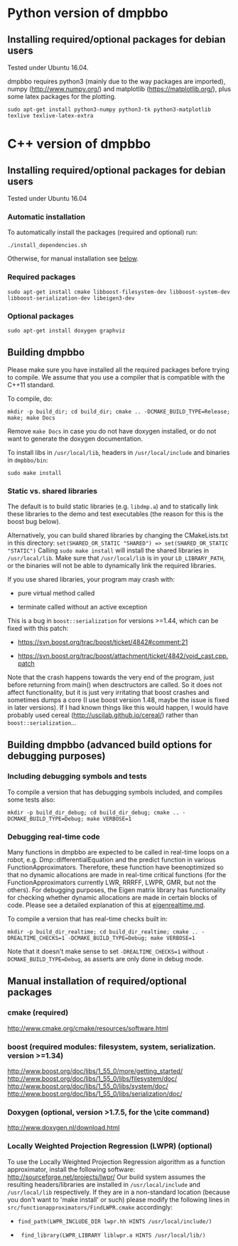 # Python version of dmpbbo

## Installing required/optional packages for debian users 

Tested under Ubuntu 16.04.

dmpbbo requires python3 (mainly due to the way packages are imported), numpy (http://www.numpy.org/) and matplotlib (https://matplotlib.org/), plus some latex packages for the plotting.

`sudo apt-get install python3-numpy python3-tk python3-matplotlib texlive texlive-latex-extra`

# C++ version of dmpbbo

## Installing required/optional packages for debian users 

Tested under Ubuntu 16.04

### Automatic installation

To automatically install the packages (required and optional) run:

`./install_dependencies.sh`

Otherwise, for manual installation see [below](#manual_installation).

### Required packages

`sudo apt-get install cmake libboost-filesystem-dev libboost-system-dev libboost-serialization-dev libeigen3-dev `

### Optional packages

`sudo apt-get install doxygen graphviz`

## Building dmpbbo 

Please make sure you have installed all the required packages before trying to compile. 
We assume that you use a compiler that is compatible with the C++11 standard.

To compile, do:

`mkdir -p build_dir; cd build_dir; cmake .. -DCMAKE_BUILD_TYPE=Release; make; make Docs`

Remove `make Docs` in case you do not have doxygen installed, or do not want to generate the doxygen documentation.

To install libs in `/usr/local/lib`, headers in `/usr/local/include` and binaries in `dmpbbo/bin`:

`sudo make install`

### Static vs. shared libraries

The default is to build static libraries (e.g. `libdmp.a`) and to statically link these libraries to the demo and test executables (the reason for this is the boost bug below).

Alternatively, you can build shared libraries by changing the CMakeLists.txt in this directory:
 `set(SHARED_OR_STATIC "SHARED") => set(SHARED_OR_STATIC "STATIC")`
Calling `sudo make install` will install the shared libraries  in `/usr/local/lib`. Make sure that `/usr/local/lib` is in your `LD_LIBRARY_PATH`, or  the binaries will not be able to dynamically link the required libraries.

If you use shared libraries, your program may crash with:

  +  pure virtual method called
  
  + terminate called without an active exception
  
This is a bug in `boost::serialization` for versions >=1.44, which can be fixed with this patch:

+ https://svn.boost.org/trac/boost/ticket/4842#comment:21

+ https://svn.boost.org/trac/boost/attachment/ticket/4842/void_cast.cpp.patch

Note that the crash happens towards the very end of the program, just before returning from main() when desctructors are called. So it does not affect functionality, but it is just very irritating that boost crashes and sometimes dumps a core (I use boost version 1.48, maybe the issue is fixed in later versions). If I had known things like this would happen, I would have probably used cereal (http://uscilab.github.io/cereal/) rather than `boost::serialization`... 

## Building dmpbbo (advanced build options for debugging purposes)

### Including debugging symbols and tests

To compile a version that has debugging symbols included, and compiles some tests also:

`mkdir -p build_dir_debug; cd build_dir_debug; cmake .. -DCMAKE_BUILD_TYPE=Debug; make VERBOSE=1`

### Debugging real-time code

Many functions in dmpbbo are expected to be called in real-time loops on a robot, e.g. Dmp::differentialEquation and the predict function in various FunctionApproximators. Therefore, these function have beenoptimized so that no dynamic allocations are made in real-time critical functions (for the FunctionApproximators currently LWR, RRRFF, LWPR, GMR, but not the others). For debugging purposes, the Eigen matrix library has functionality for checking whether dynamic allocations are made in certain blocks of code. Please see a detailed explanation of this at [eigenrealtime.md](docs/eigenrealtime/eigenrealtime.md).

To compile a version that has real-time checks built in:

`mkdir -p build_dir_realtime; cd build_dir_realtime; cmake .. -DREALTIME_CHECKS=1 -DCMAKE_BUILD_TYPE=Debug; make VERBOSE=1`

Note that it doesn't make sense to set `-DREALTIME_CHECKS=1` without `-DCMAKE_BUILD_TYPE=Debug`, as asserts are only done in debug mode. 
  
<a name="manual_installation"></a>
## Manual installation of required/optional packages

### cmake (required)
 http://www.cmake.org/cmake/resources/software.html	
  
### boost (required modules: filesystem, system, serialization. version >=1.34) 
  http://www.boost.org/doc/libs/1_55_0/more/getting_started/
  http://www.boost.org/doc/libs/1_55_0/libs/filesystem/doc/
  http://www.boost.org/doc/libs/1_55_0/libs/system/doc/
  http://www.boost.org/doc/libs/1_55_0/libs/serialization/doc/ 
  	
###  Doxygen (optional, version >1.7.5, for the \cite command)
  http://www.doxygen.nl/download.html

### Locally Weighted Projection Regression (LWPR) (optional)
  
To use the Locally Weighted Projection Regression algorithm as a  function approximator, install the following software: http://sourceforge.net/projects/lwpr/
Our build system assumes the resulting headers/libraries are installed in `/usr/local/include` and `/usr/local/lib` respectively. If they are in a  non-standard location (because you don't want to 'make install' or such)  please modify the following lines in `src/functionapproximators/FindLWPR.cmake` accordingly: 

+ `find_path(LWPR_INCLUDE_DIR lwpr.hh HINTS /usr/local/include/)`

+ ` find_library(LWPR_LIBRARY liblwpr.a HINTS /usr/local/lib/)`

